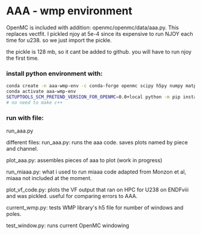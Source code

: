 # AAA - wmp environment

OpenMC is included with addition: openmc/openmc/data/aaa.py.
This replaces vectfit. I pickled njoy at 5e-4 since its expensive to run NJOY each time for u238. so we just import the pickle. 

the pickle is 128 mb, so it cant be added to github. you will have to run njoy the first time.


### install python environment with: 
```bash
conda create -n aaa-wmp-env -c conda-forge openmc scipy h5py numpy matplotlib njoy2016
conda activate aaa-wmp-env
SETUPTOOLS_SCM_PRETEND_VERSION_FOR_OPENMC=0.0+local python -m pip install -e ./openmc
# no need to make c++
```

### run with file:
run_aaa.py


different files:
run_aaa.py: runs the aaa code. saves plots named by piece and channel.

plot_aaa.py: assembles pieces of aaa to plot (work in progress)

run_miaaa.py: what i used to run miaaa code adapted from Monzon et al, miaaa not included at the moment.

plot_vf_code.py: plots the VF output that ran on HPC for U238 on ENDFviii and was pickled. useful for comparing errors to AAA.

current_wmp.py: tests WMP library's h5 file for number of windows and poles.

test_window.py: runs current OpenMC windowing 